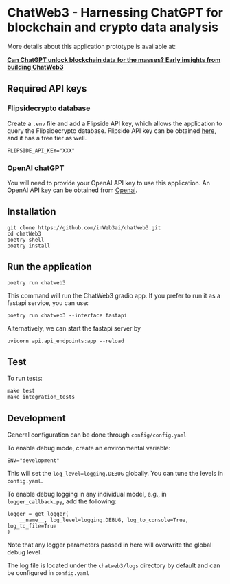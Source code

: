 # ChatWeb3 - Harnessing ChatGPT for blockchain and crypto data analysis

More details about this application prototype is available at: 

**[Can ChatGPT unlock blockchain data for the masses? Early insights from building ChatWeb3](https://www.inweb3.com/chatcrypto-chatgpt-for-blockchain-data/)**

## Required API keys

### Flipsidecrypto database

Create a `.env` file and add a Flipside API key, which allows the application to query the Flipsidecrypto database. Flipside API key can be obtained [here](https://flipsidecrypto.xyz/account/api-keys), and it has a free tier as well.

```
FLIPSIDE_API_KEY="XXX"
```

### OpenAI chatGPT

You will need to provide your OpenAI API key to use this application. An OpenAI API key can be obtained from [Openai](https://platform.openai.com/account/api-keys). 

## Installation

```
git clone https://github.com/inWeb3ai/chatWeb3.git
cd chatWeb3
poetry shell
poetry install
```

## Run the application

```
poetry run chatweb3
```

This command will run the ChatWeb3 gradio app. If you prefer to run it as a fastapi service, you can use:

```
poetry run chatweb3 --interface fastapi
```

Alternatively, we can start the fastapi server by

```
uvicorn api.api_endpoints:app --reload
```

## Test

To run tests:

```
make test
make integration_tests
```

## Development

General configuration can be done through `config/config.yaml`

To enable debug mode, create an environmental variable:

 ```
 ENV="development"
 ```

This will set the `log_level=logging.DEBUG` globally. You can tune the levels in `config.yaml`.

To enable debug logging in any individual model, e.g., in `logger_callback.py`, add the following:

```
logger = get_logger(
    __name__, log_level=logging.DEBUG, log_to_console=True, log_to_file=True
)
```

Note that any logger parameters passed in here will overwrite the global debug level.

The log file is located under the `chatweb3/logs` directory by default and can be configured in `config.yaml`
